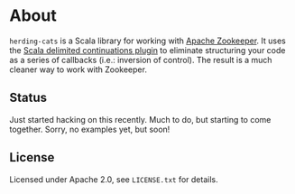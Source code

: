 # About

`herding-cats` is a Scala library for working with [Apache Zookeeper](http://zookeeper.apache.org/).  It uses the
[Scala delimited continuations plugin](http://lamp.epfl.ch/~rompf/continuations-icfp09.pdf) to eliminate structuring your code as a
series of callbacks (i.e.: inversion of control).  The result is a much cleaner way to work with Zookeeper.

## Status

Just started hacking on this recently.  Much to do, but starting to come together.  Sorry, no examples yet, but soon!

## License

Licensed under Apache 2.0, see `LICENSE.txt` for details.